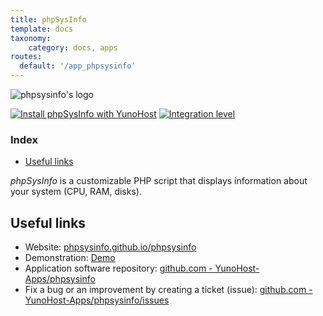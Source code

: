 ```yaml
---
title: phpSysInfo
template: docs
taxonomy:
    category: docs, apps
routes:
  default: '/app_phpsysinfo'
---
```


![phpsysinfo's logo](image://phpsysinfo_logo.png?height=80)

[![Install phpSysInfo with YunoHost](https://install-app.yunohost.org/install-with-yunohost.png)](https://install-app.yunohost.org/?app=phpsysinfo) [![Integration level](https://dash.yunohost.org/integration/phpsysinfo.svg)](https://dash.yunohost.org/appci/app/phpsysinfo)

### Index

- [Useful links](#useful-links)

*phpSysInfo* is a customizable PHP script that displays information about your system (CPU, RAM, disks).

## Useful links

+ Website: [phpsysinfo.github.io/phpsysinfo](https://phpsysinfo.github.io/phpsysinfo/)
+ Demonstration: [Demo](https://phpsysinfo.github.io/phpsysinfo/demos.html)
+ Application software repository: [github.com - YunoHost-Apps/phpsysinfo](https://github.com/YunoHost-Apps/phpsysinfo_ynh)
+ Fix a bug or an improvement by creating a ticket (issue): [github.com - YunoHost-Apps/phpsysinfo/issues](https://github.com/YunoHost-Apps/phpsysinfo_ynh/issues)
